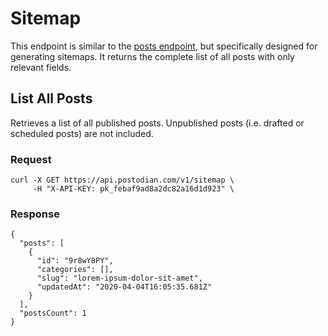 # Sitemap

This endpoint is similar to the [posts endpoint](https://postodian.com/docs/posts), but specifically designed for generating sitemaps. It returns the complete list of all posts with only relevant fields.

## List All Posts

Retrieves a list of all published posts. Unpublished posts (i.e. drafted or scheduled posts) are not included.

### Request

```
curl -X GET https://api.postodian.com/v1/sitemap \
     -H "X-API-KEY: pk_febaf9ad8a2dc82a16d1d923" \
```

### Response

```
{
  "posts": [
    {
      "id": "9r8wY8PY",
      "categories": [],
      "slug": "lorem-ipsum-dolor-sit-amet",
      "updatedAt": "2020-04-04T16:05:35.681Z"
    }
  ],
  "postsCount": 1
}
```
